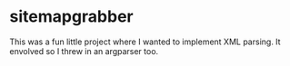 # sitemapgrabber

This was a fun little project where I wanted to implement XML parsing. It envolved so I threw in an argparser too.